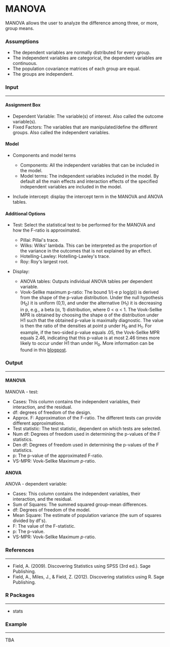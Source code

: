 MANOVA 
==========================

MANOVA allows the user to analyze the difference among three, or more, group means.

### Assumptions 
- The dependent variables are normally distributed for every group.
- The independent variables are categorical, the dependent variables are continuous. 
- The population covariance matrices of each group are equal.
- The groups are independent. 

### Input 
--- 
#### Assignment Box 
- Dependent Variable: The variable(s) of interest. Also called the outcome variable(s). 
- Fixed Factors: The variables that are manipulated/define the different groups. Also called the independent variables.   
   

#### Model
- Components and model terms 
    - Components: All the independent variables that can be included in the model. 
    - Model terms: The independent variables included in the model. By default all the main effects and interaction effects of the specified independent variables are included in the model. 

- Include intercept:  display the intercept term in the MANOVA and ANOVA tables.


#### Additional Options 
- Test: Select the statistical test to be performed for the MANOVA and how the F-ratio is approximated. 
    - Pillai: Pillai's trace.
    - Wilks: Wilks' lambda. This can be interpreted as the proportion of the variance in the outcomes that is not explained by an effect. 
    - Hotelling-Lawley: Hotelling-Lawley's trace.
    - Roy: Roy's largest root.

- Display:
  - ANOVA tables: Outputs individual ANOVA tables per dependent variable. 
  - Vovk-Sellke maximum p-ratio: The bound 1/(-e p log(p)) is derived from the shape of the p-value distribution. Under the null hypothesis (H<sub>0</sub>) it is uniform (0,1), and under the alternative (H<sub>1</sub>) it is decreasing in p, e.g., a beta (α, 1) distribution, where 0 < α < 1. The Vovk-Sellke MPR is obtained by choosing the shape α of the distribution under H1 such that the obtained p-value is maximally diagnostic. The value is then the ratio of the densities at point p under H<sub>0</sub> and H<sub>1</sub>. For example, if the two-sided p-value equals .05, the Vovk-Sellke MPR equals 2.46, indicating that this p-value is at most 2.46 times more likely to occur under H1 than under H<sub>0</sub>. More information can be found in this [blogpost](https://jasp-stats.org/2017/06/12/mysterious-vs-mpr/). 

### Output 
---

#### MANOVA 
MANOVA - test: 
- Cases: This column contains the independent variables, their interaction, and the residual. 
- df: degrees of freedom of the design.
- Approx. F: Approximation of the F-ratio. The different tests can provide different approximations.
- Test statistic: The test statistic, dependent on which tests are selected.
- Num df: Degrees of freedom used in determining the p-values of the F statistics.
- Den df: Degrees of freedom used in determining the p-values of the F statistics.
- p: The p-value of the approximated F-ratio.  
- VS-MPR: Vovk-Sellke Maximum *p*-ratio.   


#### ANOVA 
ANOVA - dependent variable: 
- Cases: This column contains the independent variables, their interaction, and the residual. 
- Sum of Squares: The summed squared group-mean differences.  
- df: Degrees of freedom of the model.  
- Mean Square: The estimate of population variance (the sum of squares divided by df's). 
- F: The value of the F-statistic.  
- p: The p-value.  
- VS-MPR: Vovk-Sellke Maximum *p*-ratio.   


### References 
--- 
-	Field, A. (2009). Discovering Statistics using SPSS (3rd ed.). Sage Publishing.
-	Field, A., Miles, J., & Field, Z. (2012). Discovering statistics using R. Sage Publishing.

### R Packages
---
- stats


### Example 
--- 
TBA